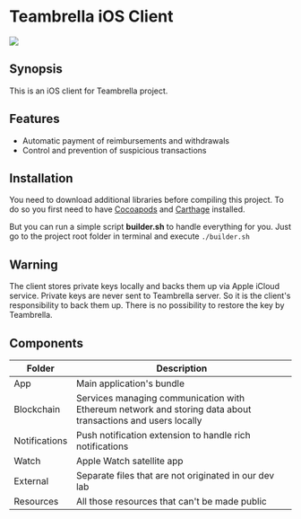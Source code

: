 # Teambrella iOS Client

<a href="https://github.com/apple/swift"><img src="https://img.shields.io/badge/Swift-4.1-F16D39.svg?style=flat"></a>

## Synopsis

This is an iOS client for Teambrella project.

## Features

- Automatic payment of reimbursements and withdrawals
- Control and prevention of suspicious transactions

## Installation

You need to download additional libraries before compiling this project.
To do so you first need to have [Cocoapods](https://cocoapods.org)
and [Carthage](https://github.com/Carthage/Carthage) installed.

But you can run a simple script **builder.sh** to handle everything for you.
Just go to the project
root folder in terminal and execute `./builder.sh`

## Warning

The client stores private keys locally and backs them up via Apple iCloud service. Private keys are never sent to Teambrella server. So it is the client's responsibility to back them up. There is no possibility to restore the key by Teambrella.

## Components

| Folder | Description |
|---|---|
| App | Main application's bundle |
| Blockchain | Services managing communication with Ethereum network and storing data about transactions and users locally |
| Notifications | Push notification extension to handle rich notifications |
| Watch | Apple Watch satellite app |
| External | Separate files that are not originated in our dev lab |
| Resources | All those resources that can't be made public |
